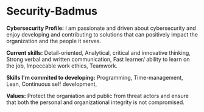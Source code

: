 # Security-Badmus
**Cybersecurity Profile:**
I am passionate and driven about cybersecurity and enjoy developing and contributing to solutions that can positively impact the organization and the people it serves.

**Current skills:**
Detail-oriented,
Analytical, critical and innovative thinking,
Strong verbal and written communication,
Fast learner/ ability to learn on the job,
Impeccable work ethics,
Teamwork.

**Skills I'm commited to developing:**
Programming,
Time-management,
Lean,
Continuous self development,

**Values:**
Protect the organiation and public from threat actors and ensure that both the personal and organizational integrity is not compromised.
